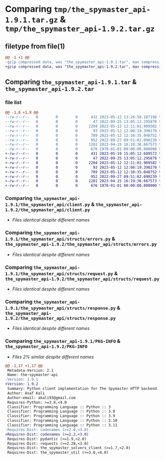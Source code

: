 # Comparing `tmp/the_spymaster_api-1.9.1.tar.gz` & `tmp/the_spymaster_api-1.9.2.tar.gz`

## filetype from file(1)

```diff
@@ -1 +1 @@
-gzip compressed data, was "the_spymaster_api-1.9.1.tar", max compression
+gzip compressed data, was "the_spymaster_api-1.9.2.tar", max compression
```

## Comparing `the_spymaster_api-1.9.1.tar` & `the_spymaster_api-1.9.2.tar`

### file list

```diff
@@ -1,8 +1,8 @@
--rw-r--r--   0        0        0      432 2023-05-12 13:26:58.187198 the_spymaster_api-1.9.1/pyproject.toml
--rw-r--r--   0        0        0       47 2022-09-25 13:05:12.295878 the_spymaster_api-1.9.1/the_spymaster_api/__init__.py
--rw-r--r--   0        0        0     2204 2023-05-12 12:11:02.909582 the_spymaster_api-1.9.1/the_spymaster_api/client.py
--rw-r--r--   0        0        0       93 2023-05-12 12:00:19.390270 the_spymaster_api-1.9.1/the_spymaster_api/structs/__init__.py
--rw-r--r--   0        0        0      789 2023-05-12 12:10:35.048752 the_spymaster_api-1.9.1/the_spymaster_api/structs/errors.py
--rw-r--r--   0        0        0      952 2022-09-27 09:51:02.090239 the_spymaster_api-1.9.1/the_spymaster_api/structs/request.py
--rw-r--r--   0        0        0     1201 2023-04-15 16:19:36.667573 the_spymaster_api-1.9.1/the_spymaster_api/structs/response.py
--rw-r--r--   0        0        0      676 1970-01-01 00:00:00.000000 the_spymaster_api-1.9.1/PKG-INFO
+-rw-r--r--   0        0        0      431 2023-05-19 15:05:12.689573 the_spymaster_api-1.9.2/pyproject.toml
+-rw-r--r--   0        0        0       47 2022-09-25 13:05:12.295878 the_spymaster_api-1.9.2/the_spymaster_api/__init__.py
+-rw-r--r--   0        0        0     2204 2023-05-12 12:11:02.909582 the_spymaster_api-1.9.2/the_spymaster_api/client.py
+-rw-r--r--   0        0        0       93 2023-05-12 12:00:19.390270 the_spymaster_api-1.9.2/the_spymaster_api/structs/__init__.py
+-rw-r--r--   0        0        0      789 2023-05-12 12:10:35.048752 the_spymaster_api-1.9.2/the_spymaster_api/structs/errors.py
+-rw-r--r--   0        0        0      952 2022-09-27 09:51:02.090239 the_spymaster_api-1.9.2/the_spymaster_api/structs/request.py
+-rw-r--r--   0        0        0     1201 2023-04-15 16:19:36.667573 the_spymaster_api-1.9.2/the_spymaster_api/structs/response.py
+-rw-r--r--   0        0        0      676 1970-01-01 00:00:00.000000 the_spymaster_api-1.9.2/PKG-INFO
```

### Comparing `the_spymaster_api-1.9.1/the_spymaster_api/client.py` & `the_spymaster_api-1.9.2/the_spymaster_api/client.py`

 * *Files identical despite different names*

### Comparing `the_spymaster_api-1.9.1/the_spymaster_api/structs/errors.py` & `the_spymaster_api-1.9.2/the_spymaster_api/structs/errors.py`

 * *Files identical despite different names*

### Comparing `the_spymaster_api-1.9.1/the_spymaster_api/structs/request.py` & `the_spymaster_api-1.9.2/the_spymaster_api/structs/request.py`

 * *Files identical despite different names*

### Comparing `the_spymaster_api-1.9.1/the_spymaster_api/structs/response.py` & `the_spymaster_api-1.9.2/the_spymaster_api/structs/response.py`

 * *Files identical despite different names*

### Comparing `the_spymaster_api-1.9.1/PKG-INFO` & `the_spymaster_api-1.9.2/PKG-INFO`

 * *Files 2% similar despite different names*

```diff
@@ -1,17 +1,17 @@
 Metadata-Version: 2.1
 Name: the-spymaster-api
-Version: 1.9.1
+Version: 1.9.2
 Summary: Python client implementation for The Spymaster HTTP backend.
 Author: Asaf Kali
 Author-email: akali93@gmail.com
 Requires-Python: >=3.8,<4.0
 Classifier: Programming Language :: Python :: 3
 Classifier: Programming Language :: Python :: 3.8
 Classifier: Programming Language :: Python :: 3.9
 Classifier: Programming Language :: Python :: 3.10
 Classifier: Programming Language :: Python :: 3.11
-Requires-Dist: codenames (>=2.0,<3.0)
+Requires-Dist: codenames (>=2.2,<3.0)
 Requires-Dist: pydantic (>=1.9,<2.0)
 Requires-Dist: requests (>=2.28,<3.0)
 Requires-Dist: the_spymaster_solvers_client (>=1.7,<2.0)
 Requires-Dist: the_spymaster_util (>=3.0,<4.0)
```

